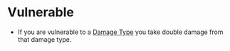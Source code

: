 # Vulnerable

- If you are vulnerable to a [Damage Type](../Damage%20Types/All%20Damage%20Types.md) you take double damage from that damage type.